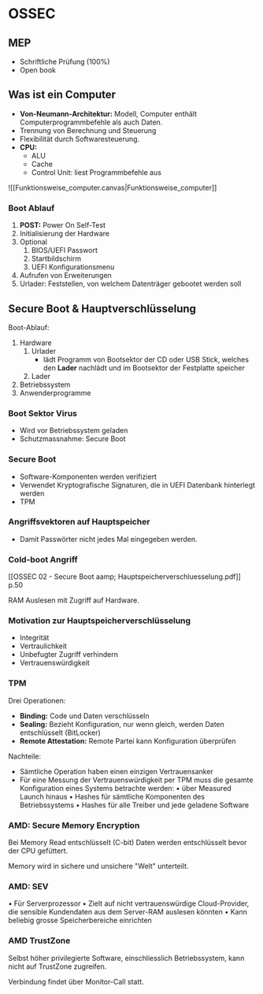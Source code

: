 # OSSEC

## MEP

- Schriftliche Prüfung (100%)
- Open book


## Was ist ein Computer

- **Von-Neumann-Architektur:** Modell, Computer enthält Computerprogrammbefehle als auch Daten.
- Trennung von Berechnung und Steuerung
- Flexibilität durch Softwaresteuerung.
- **CPU:**
	- ALU
	- Cache
	- Control Unit: liest Programmbefehle aus


![[Funktionsweise_computer.canvas|Funktionsweise_computer]]


### Boot Ablauf

1. **POST:** Power On Self-Test
2. Initialisierung der Hardware
3. Optional
	1. BIOS/UEFI Passwort
	2. Startbildschirm
	3. UEFI Konfigurationsmenu
4. Aufrufen von Erweiterungen 
5. Urlader: Feststellen, von welchem Datenträger gebootet werden soll




## Secure Boot & Hauptverschlüsselung

Boot-Ablauf:
1. Hardware
	1. Urlader 
		- lädt Programm von Bootsektor der CD oder USB Stick, welches den **Lader** nachlädt und im Bootsektor der Festplatte speicher
	2. Lader 
3. Betriebssystem
4. Anwenderprogramme



### Boot Sektor Virus

- Wird vor Betriebssystem geladen 
- Schutzmassnahme: Secure Boot



### Secure Boot

- Software-Komponenten werden verifiziert
- Verwendet Kryptografische Signaturen, die in UEFI Datenbank hinterlegt werden
- TPM


### Angriffsvektoren auf Hauptspeicher

- Damit Passwörter nicht jedes Mal eingegeben werden.


### Cold-boot Angriff

[[OSSEC 02 - Secure Boot aamp; Hauptspeicherverschluesselung.pdf]] p.50

RAM Auslesen mit Zugriff auf Hardware.


### Motivation zur Hauptspeicherverschlüsselung

- Integrität
- Vertraulichkeit
- Unbefugter Zugriff verhindern
- Vertrauenswürdigkeit


### TPM

Drei Operationen:

- **Binding:** Code und Daten verschlüsseln
- **Sealing:** Bezieht Konfiguration, nur wenn gleich, werden Daten entschlüsselt (BitLocker)
- **Remote Attestation:** Remote Partei kann Konfiguration überprüfen



Nachteile:
- Sämtliche Operation haben einen einzigen Vertrauensanker
- Für eine Messung der Vertrauenswürdigkeit per TPM muss die gesamte Konfiguration eines Systems betrachte werden:
	• über Measured Launch hinaus
	• Hashes für sämtliche Komponenten des Betriebssystems
	• Hashes für alle Treiber und jede geladene Software


### AMD: Secure Memory Encryption

Bei Memory Read entschlüsselt (C-bit)
Daten werden entschlüsselt bevor der CPU gefüttert.

Memory wird in sichere und unsichere "Welt" unterteilt.

### AMD: SEV

• Für Serverprozessor
• Zielt auf nicht vertrauenswürdige Cloud-Provider, die sensible Kundendaten aus dem Server-RAM auslesen könnten
• Kann beliebig grosse Speicherbereiche einrichten


### AMD TrustZone

Selbst höher privilegierte Software, einschliesslich Betriebssystem, kann nicht auf TrustZone zugreifen.

Verbindung findet über Monitor-Call statt.